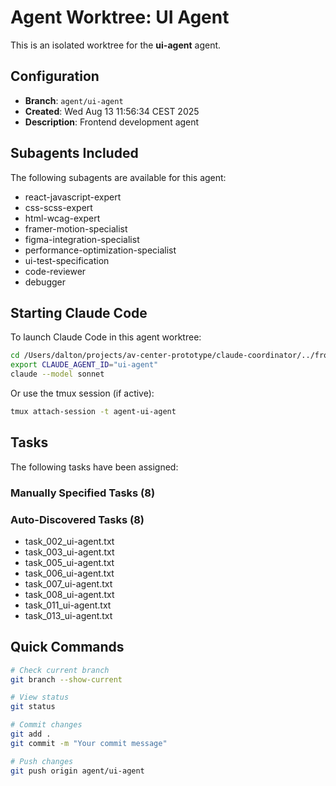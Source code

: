 # Agent Worktree: UI Agent

This is an isolated worktree for the **ui-agent** agent.

## Configuration

- **Branch**: `agent/ui-agent`
- **Created**: Wed Aug 13 11:56:34 CEST 2025
- **Description**: Frontend development agent

## Subagents Included

The following subagents are available for this agent:
- react-javascript-expert
- css-scss-expert
- html-wcag-expert
- framer-motion-specialist
- figma-integration-specialist
- performance-optimization-specialist
- ui-test-specification
- code-reviewer
- debugger

## Starting Claude Code

To launch Claude Code in this agent worktree:

```bash
cd /Users/dalton/projects/av-center-prototype/claude-coordinator/../frontend/worktrees/ui-agent-20250813-115634
export CLAUDE_AGENT_ID="ui-agent"
claude --model sonnet
```

Or use the tmux session (if active):
```bash
tmux attach-session -t agent-ui-agent
```

## Tasks

The following tasks have been assigned:

### Manually Specified Tasks (8)

### Auto-Discovered Tasks (8)
- task_002_ui-agent.txt
- task_003_ui-agent.txt
- task_005_ui-agent.txt
- task_006_ui-agent.txt
- task_007_ui-agent.txt
- task_008_ui-agent.txt
- task_011_ui-agent.txt
- task_013_ui-agent.txt

## Quick Commands

```bash
# Check current branch
git branch --show-current

# View status
git status

# Commit changes
git add .
git commit -m "Your commit message"

# Push changes
git push origin agent/ui-agent
```
